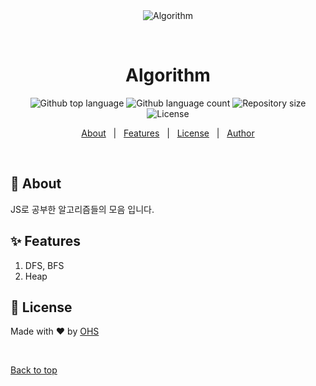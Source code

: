 <div align="center" id="top"> 
  <img src="./.github/app.gif" alt="Algorithm" />

&#xa0;

  <!-- <a href="https://algorithm.netlify.app">Demo</a> -->
</div>

<h1 align="center">Algorithm</h1>

<p align="center">
  <img alt="Github top language" src="https://img.shields.io/github/languages/top/{{YOUR_GITHUB_USERNAME}}/algorithm?color=56BEB8">

  <img alt="Github language count" src="https://img.shields.io/github/languages/count/{{YOUR_GITHUB_USERNAME}}/algorithm?color=56BEB8">

  <img alt="Repository size" src="https://img.shields.io/github/repo-size/{{YOUR_GITHUB_USERNAME}}/algorithm?color=56BEB8">

  <img alt="License" src="https://img.shields.io/github/license/{{YOUR_GITHUB_USERNAME}}/algorithm?color=56BEB8">

  <!-- <img alt="Github issues" src="https://img.shields.io/github/issues/{{YOUR_GITHUB_USERNAME}}/algorithm?color=56BEB8" /> -->

  <!-- <img alt="Github forks" src="https://img.shields.io/github/forks/{{YOUR_GITHUB_USERNAME}}/algorithm?color=56BEB8" /> -->

  <!-- <img alt="Github stars" src="https://img.shields.io/github/stars/{{YOUR_GITHUB_USERNAME}}/algorithm?color=56BEB8" /> -->
</p>

<!-- Status -->

<!-- <h4 align="center">
	🚧  Algorithm 🚀 Under construction...  🚧
</h4>

<hr> -->

<p align="center">
  <a href="#dart-about">About</a> &#xa0; | &#xa0; 
  <a href="#sparkles-features">Features</a> &#xa0; | &#xa0;
  <a href="#memo-license">License</a> &#xa0; | &#xa0;
  <a href="https://github.com/osh6006" target="_blank">Author</a>
</p>

<br>

## :dart: About

JS로 공부한 알고리즘들의 모음 입니다.

## :sparkles: Features

1. DFS, BFS
2. Heap

## :memo: License

Made with :heart: by <a href="https://github.com/osh6006" target="_blank">OHS</a>

&#xa0;

<a href="#top">Back to top</a>
